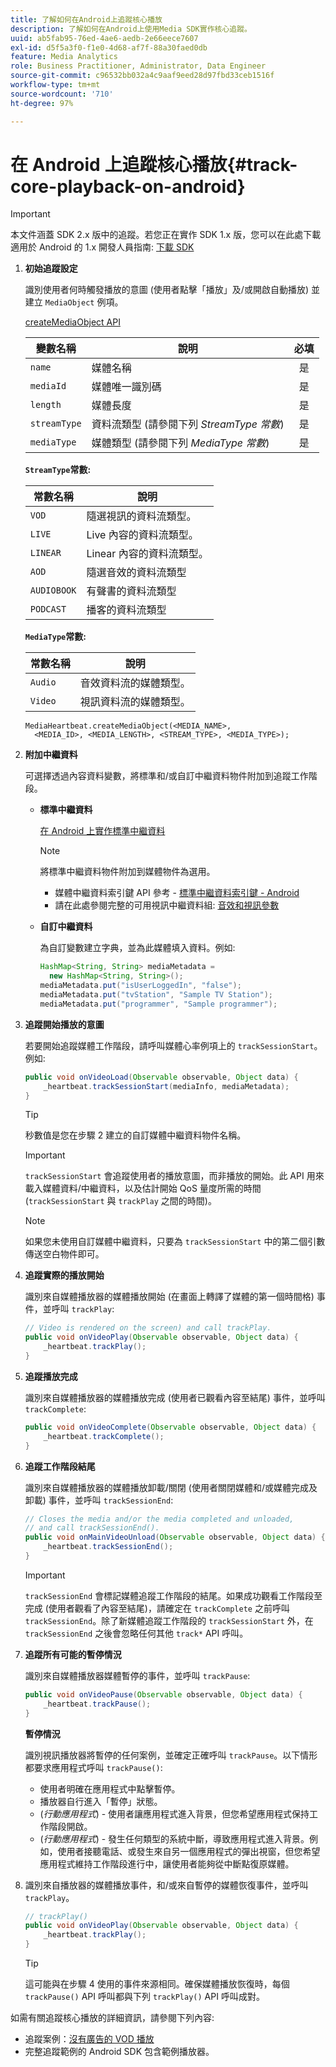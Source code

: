 ```yaml
---
title: 了解如何在Android上追蹤核心播放
description: 了解如何在Android上使用Media SDK實作核心追蹤。
uuid: ab5fab95-76ed-4ae6-aedb-2e66eece7607
exl-id: d5f5a3f0-f1e0-4d68-af7f-88a30faed0db
feature: Media Analytics
role: Business Practitioner, Administrator, Data Engineer
source-git-commit: c96532bb032a4c9aaf9eed28d97fbd33ceb1516f
workflow-type: tm+mt
source-wordcount: '710'
ht-degree: 97%

---
```


# 在 Android 上追蹤核心播放{#track-core-playback-on-android}

>[!IMPORTANT]
>本文件涵蓋 SDK 2.x 版中的追蹤。若您正在實作 SDK 1.x 版，您可以在此處下載適用於 Android 的 1.x 開發人員指南: [下載 SDK](/help/sdk-implement/download-sdks.md)

1. **初始追蹤設定**

   識別使用者何時觸發播放的意圖 (使用者點擊「播放」及/或開啟自動播放) 並建立 `MediaObject` 例項。

   [createMediaObject API](https://adobe-marketing-cloud.github.io/media-sdks/reference/android/com/adobe/primetime/va/simple/MediaHeartbeat.html#createMediaObject-java.lang.String-java.lang.String-java.lang.Double-java.lang.String-com.adobe.primetime.va.simple.MediaHeartbeat.MediaType-)

   | 變數名稱 | 說明 | 必填 |
   | --- | --- | :---: |
   | `name` | 媒體名稱 | 是 |
   | `mediaId` | 媒體唯一識別碼 | 是 |
   | `length` | 媒體長度 | 是 |
   | `streamType` | 資料流類型 (請參閱下列 _StreamType 常數_) | 是 |
   | `mediaType` | 媒體類型 (請參閱下列 _MediaType 常數_) | 是 |

   **`StreamType`常數:**

   | 常數名稱 | 說明 |
   |---|---|
   | `VOD` | 隨選視訊的資料流類型。 |
   | `LIVE` | Live 內容的資料流類型。 |
   | `LINEAR` | Linear 內容的資料流類型。 |
   | `AOD` | 隨選音效的資料流類型 |
   | `AUDIOBOOK` | 有聲書的資料流類型 |
   | `PODCAST` | 播客的資料流類型 |

   **`MediaType`常數:**

   | 常數名稱 | 說明 |
   |---|---|
   | `Audio` | 音效資料流的媒體類型。 |
   | `Video` | 視訊資料流的媒體類型。 |

   ```
   MediaHeartbeat.createMediaObject(<MEDIA_NAME>,  
     <MEDIA_ID>, <MEDIA_LENGTH>, <STREAM_TYPE>, <MEDIA_TYPE>);
   ```

1. **附加中繼資料**

   可選擇透過內容資料變數，將標準和/或自訂中繼資料物件附加到追蹤工作階段。

   * **標準中繼資料**

      [在 Android 上實作標準中繼資料](/help/sdk-implement/track-av-playback/impl-std-metadata/impl-std-metadata-android.md)

      >[!NOTE]
      >
      >將標準中繼資料物件附加到媒體物件為選用。

      * 媒體中繼資料索引鍵 API 參考 - [標準中繼資料索引鍵 - Android](https://adobe-marketing-cloud.github.io/media-sdks/reference/android/com/adobe/primetime/va/simple/MediaHeartbeat.VideoMetadataKeys.html)
      * 請在此處參閱完整的可用視訊中繼資料組: [音效和視訊參數](/help/metrics-and-metadata/audio-video-parameters.md)
   * **自訂中繼資料**

      為自訂變數建立字典，並為此媒體填入資料。例如:

      ```java
      HashMap<String, String> mediaMetadata =  
        new HashMap<String, String>(); 
      mediaMetadata.put("isUserLoggedIn", "false"); 
      mediaMetadata.put("tvStation", "Sample TV Station"); 
      mediaMetadata.put("programmer", "Sample programmer");
      ```


1. **追蹤開始播放的意圖**

   若要開始追蹤媒體工作階段，請呼叫媒體心率例項上的 `trackSessionStart`。例如:

   ```java
   public void onVideoLoad(Observable observable, Object data) {  
       _heartbeat.trackSessionStart(mediaInfo, mediaMetadata); 
   }
   ```

   >[!TIP]
   >
   >秒數值是您在步驟 2 建立的自訂媒體中繼資料物件名稱。

   >[!IMPORTANT]
   >
   >`trackSessionStart` 會追蹤使用者的播放意圖，而非播放的開始。此 API 用來載入媒體資料/中繼資料，以及估計開始 QoS 量度所需的時間 (`trackSessionStart` 與 `trackPlay` 之間的時間)。

   >[!NOTE]
   >
   >如果您未使用自訂媒體中繼資料，只要為 `trackSessionStart` 中的第二個引數傳送空白物件即可。

1. **追蹤實際的播放開始**

   識別來自媒體播放器的媒體播放開始 (在畫面上轉譯了媒體的第一個時間格) 事件，並呼叫 `trackPlay`:

   ```java
   // Video is rendered on the screen) and call trackPlay.  
   public void onVideoPlay(Observable observable, Object data) { 
       _heartbeat.trackPlay(); 
   }
   ```

1. **追蹤播放完成**

   識別來自媒體播放器的媒體播放完成 (使用者已觀看內容至結尾) 事件，並呼叫 `trackComplete`:

   ```java
   public void onVideoComplete(Observable observable, Object data) { 
       _heartbeat.trackComplete(); 
   }
   ```

1. **追蹤工作階段結尾**

   識別來自媒體播放器的媒體播放卸載/關閉 (使用者關閉媒體和/或媒體完成及卸載) 事件，並呼叫 `trackSessionEnd`:

   ```java
   // Closes the media and/or the media completed and unloaded,  
   // and call trackSessionEnd().  
   public void onMainVideoUnload(Observable observable, Object data) {  
       _heartbeat.trackSessionEnd(); 
   }
   ```

   >[!IMPORTANT]
   >
   >`trackSessionEnd` 會標記媒體追蹤工作階段的結尾。如果成功觀看工作階段至完成 (使用者觀看了內容至結尾)，請確定在 `trackComplete` 之前呼叫 `trackSessionEnd`。除了新媒體追蹤工作階段的 `trackSessionStart` 外，在 `trackSessionEnd` 之後會忽略任何其他 `track*` API 呼叫。

1. **追蹤所有可能的暫停情況**

   識別來自媒體播放器媒體暫停的事件，並呼叫 `trackPause`:

   ```java
   public void onVideoPause(Observable observable, Object data) {  
       _heartbeat.trackPause(); 
   }
   ```

   **暫停情況**

   識別視訊播放器將暫停的任何案例，並確定正確呼叫 `trackPause`。以下情形都要求應用程式呼叫 `trackPause()`:

   * 使用者明確在應用程式中點擊暫停。
   * 播放器自行進入「暫停」狀態。
   * (*行動應用程式*) - 使用者讓應用程式進入背景，但您希望應用程式保持工作階段開啟。
   * (*行動應用程式*) - 發生任何類型的系統中斷，導致應用程式進入背景。例如，使用者接聽電話、或發生來自另一個應用程式的彈出視窗，但您希望應用程式維持工作階段進行中，讓使用者能夠從中斷點復原媒體。

1. 識別來自播放器的媒體播放事件，和/或來自暫停的媒體恢復事件，並呼叫 `trackPlay`。

   ```java
   // trackPlay() 
   public void onVideoPlay(Observable observable, Object data) {  
       _heartbeat.trackPlay(); 
   }
   ```

   >[!TIP]
   >
   >這可能與在步驟 4 使用的事件來源相同。確保媒體播放恢復時，每個 `trackPause()` API 呼叫都與下列 `trackPlay()` API 呼叫成對。

如需有關追蹤核心播放的詳細資訊，請參閱下列內容:

* 追蹤案例：[沒有廣告的 VOD 播放](/help/sdk-implement/tracking-scenarios/vod-no-intrs-details.md)
* 完整追蹤範例的 Android SDK 包含範例播放器。

